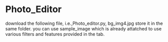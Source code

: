 # Photo_Editor

download the following file, i.e.,Photo_editor.py, bg_img4.jpg store it in the same folder. 
you can use sample_image which is already attatched to use various filters and features provided in the tab.
